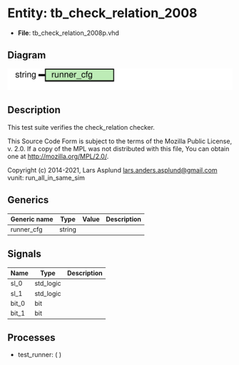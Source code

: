 # Entity: tb_check_relation_2008

- **File**: tb_check_relation_2008p.vhd
## Diagram

![Diagram](tb_check_relation_2008p.svg "Diagram")
## Description

 This test suite verifies the check_relation checker.

 This Source Code Form is subject to the terms of the Mozilla Public
 License, v. 2.0. If a copy of the MPL was not distributed with this file,
 You can obtain one at http://mozilla.org/MPL/2.0/.

 Copyright (c) 2014-2021, Lars Asplund lars.anders.asplund@gmail.com
 vunit: run_all_in_same_sim
## Generics

| Generic name | Type   | Value | Description |
| ------------ | ------ | ----- | ----------- |
| runner_cfg   | string |       |             |
## Signals

| Name  | Type      | Description |
| ----- | --------- | ----------- |
| sl_0  | std_logic |             |
| sl_1  | std_logic |             |
| bit_0 | bit       |             |
| bit_1 | bit       |             |
## Processes
- test_runner: (  )
